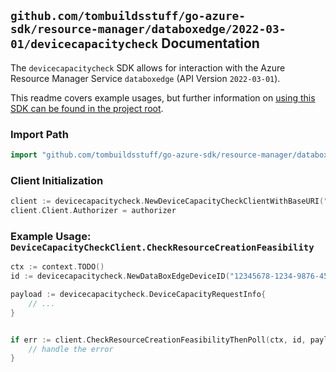 
## `github.com/tombuildsstuff/go-azure-sdk/resource-manager/databoxedge/2022-03-01/devicecapacitycheck` Documentation

The `devicecapacitycheck` SDK allows for interaction with the Azure Resource Manager Service `databoxedge` (API Version `2022-03-01`).

This readme covers example usages, but further information on [using this SDK can be found in the project root](https://github.com/tombuildsstuff/go-azure-sdk/tree/main/docs).

### Import Path

```go
import "github.com/tombuildsstuff/go-azure-sdk/resource-manager/databoxedge/2022-03-01/devicecapacitycheck"
```


### Client Initialization

```go
client := devicecapacitycheck.NewDeviceCapacityCheckClientWithBaseURI("https://management.azure.com")
client.Client.Authorizer = authorizer
```


### Example Usage: `DeviceCapacityCheckClient.CheckResourceCreationFeasibility`

```go
ctx := context.TODO()
id := devicecapacitycheck.NewDataBoxEdgeDeviceID("12345678-1234-9876-4563-123456789012", "example-resource-group", "dataBoxEdgeDeviceValue")

payload := devicecapacitycheck.DeviceCapacityRequestInfo{
	// ...
}


if err := client.CheckResourceCreationFeasibilityThenPoll(ctx, id, payload, devicecapacitycheck.DefaultCheckResourceCreationFeasibilityOperationOptions()); err != nil {
	// handle the error
}
```
